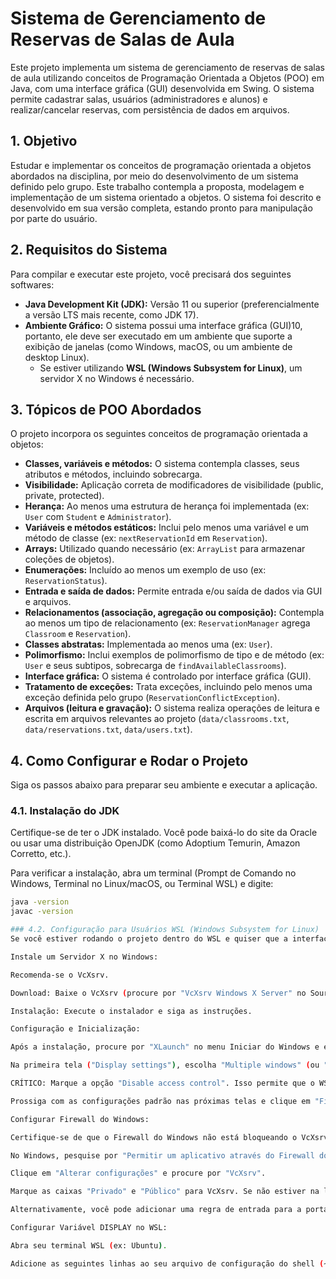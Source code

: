 # Sistema de Gerenciamento de Reservas de Salas de Aula

Este projeto implementa um sistema de gerenciamento de reservas de salas de aula utilizando conceitos de Programação Orientada a Objetos (POO) em Java, com uma interface gráfica (GUI) desenvolvida em Swing. O sistema permite cadastrar salas, usuários (administradores e alunos) e realizar/cancelar reservas, com persistência de dados em arquivos.

## 1. Objetivo

Estudar e implementar os conceitos de programação orientada a objetos abordados na disciplina, por meio do desenvolvimento de um sistema definido pelo grupo. Este trabalho contempla a proposta, modelagem e implementação de um sistema orientado a objetos. O sistema foi descrito e desenvolvido em sua versão completa, estando pronto para manipulação por parte do usuário.

## 2. Requisitos do Sistema

Para compilar e executar este projeto, você precisará dos seguintes softwares:

* **Java Development Kit (JDK):** Versão 11 ou superior (preferencialmente a versão LTS mais recente, como JDK 17).
* **Ambiente Gráfico:** O sistema possui uma interface gráfica (GUI)10, portanto, ele deve ser executado em um ambiente que suporte a exibição de janelas (como Windows, macOS, ou um ambiente de desktop Linux).
    * Se estiver utilizando **WSL (Windows Subsystem for Linux)**, um servidor X no Windows é necessário.

## 3. Tópicos de POO Abordados

O projeto incorpora os seguintes conceitos de programação orientada a objetos:

* **Classes, variáveis e métodos:** O sistema contempla classes, seus atributos e métodos, incluindo sobrecarga.
* **Visibilidade:** Aplicação correta de modificadores de visibilidade (public, private, protected).
* **Herança:** Ao menos uma estrutura de herança foi implementada (ex: `User` com `Student` e `Administrator`).
* **Variáveis e métodos estáticos:** Inclui pelo menos uma variável e um método de classe (ex: `nextReservationId` em `Reservation`).
* **Arrays:** Utilizado quando necessário (ex: `ArrayList` para armazenar coleções de objetos).
* **Enumerações:** Incluído ao menos um exemplo de uso (ex: `ReservationStatus`).
* **Entrada e saída de dados:** Permite entrada e/ou saída de dados via GUI e arquivos.
* **Relacionamentos (associação, agregação ou composição):** Contempla ao menos um tipo de relacionamento (ex: `ReservationManager` agrega `Classroom` e `Reservation`).
* **Classes abstratas:** Implementada ao menos uma (ex: `User`).
* **Polimorfismo:** Inclui exemplos de polimorfismo de tipo e de método (ex: `User` e seus subtipos, sobrecarga de `findAvailableClassrooms`).
* **Interface gráfica:** O sistema é controlado por interface gráfica (GUI).
* **Tratamento de exceções:** Trata exceções, incluindo pelo menos uma exceção definida pelo grupo (`ReservationConflictException`).
* **Arquivos (leitura e gravação):** O sistema realiza operações de leitura e escrita em arquivos relevantes ao projeto (`data/classrooms.txt`, `data/reservations.txt`, `data/users.txt`).

## 4. Como Configurar e Rodar o Projeto

Siga os passos abaixo para preparar seu ambiente e executar a aplicação.

### 4.1. Instalação do JDK

Certifique-se de ter o JDK instalado. Você pode baixá-lo do site da Oracle ou usar uma distribuição OpenJDK (como Adoptium Temurin, Amazon Corretto, etc.).

Para verificar a instalação, abra um terminal (Prompt de Comando no Windows, Terminal no Linux/macOS, ou Terminal WSL) e digite:

```bash
java -version
javac -version

### 4.2. Configuração para Usuários WSL (Windows Subsystem for Linux)
Se você estiver rodando o projeto dentro do WSL e quiser que a interface gráfica apareça no Windows, siga estes passos adicionais:

Instale um Servidor X no Windows:

Recomenda-se o VcXsrv.

Download: Baixe o VcXsrv (procure por "VcXsrv Windows X Server" no SourceForge).

Instalação: Execute o instalador e siga as instruções.

Configuração e Inicialização:

Após a instalação, procure por "XLaunch" no menu Iniciar do Windows e execute-o.

Na primeira tela ("Display settings"), escolha "Multiple windows" (ou "One large window").

CRÍTICO: Marque a opção "Disable access control". Isso permite que o WSL se conecte ao servidor X sem problemas de permissão.

Prossiga com as configurações padrão nas próximas telas e clique em "Finish". Um ícone do VcXsrv aparecerá na bandeja do sistema do Windows, indicando que está em execução.

Configurar Firewall do Windows:

Certifique-se de que o Firewall do Windows não está bloqueando o VcXsrv.

No Windows, pesquise por "Permitir um aplicativo através do Firewall do Windows".

Clique em "Alterar configurações" e procure por "VcXsrv".

Marque as caixas "Privado" e "Público" para VcXsrv. Se não estiver na lista, clique em "Permitir outro aplicativo...", navegue até o executável (C:\Program Files\VcXsrv\vcxsrv.exe) e adicione-o.

Alternativamente, você pode adicionar uma regra de entrada para a porta TCP 6000 (porta padrão do X11) diretamente no "Firewall do Windows Defender com Segurança Avançada".

Configurar Variável DISPLAY no WSL:

Abra seu terminal WSL (ex: Ubuntu).

Adicione as seguintes linhas ao seu arquivo de configuração do shell (~/.bashrc para Bash, ou ~/.zshrc para Zsh):
